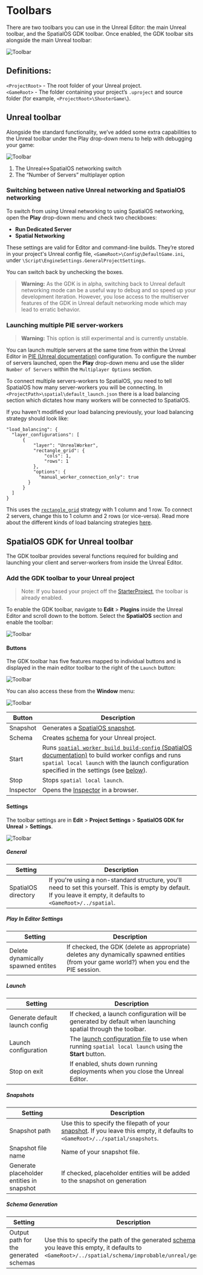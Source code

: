 # Toolbars

There are two toolbars you can use in the Unreal Editor: the main Unreal toolbar, and the SpatialOS GDK toolbar. Once enabled, the GDK toolbar sits alongside the main Unreal toolbar:

 ![Toolbar]({{assetRoot}}assets/screen-grabs/toolbar/toolbars.png)

## Definitions:
`<ProjectRoot>` - The root folder of your Unreal project.  
`<GameRoot>` - The folder containing your project’s `.uproject` and source folder (for example, `<ProjectRoot>\ShooterGame\`).

## Unreal toolbar

Alongside the standard functionality, we’ve added some extra capabilities to the Unreal toolbar under the Play drop-down menu to help with debugging your game:

 ![Toolbar]({{assetRoot}}assets/screen-grabs/toolbar/multi-player-options.png)

1. The Unreal<->SpatialOS networking switch
1. The “Number of Servers” multiplayer option

### Switching between native Unreal networking and SpatialOS networking

To switch from using Unreal networking to using SpatialOS networking, open the **Play** drop-down menu and check two checkboxes:

* **Run Dedicated Server**
* **Spatial Networking** 

These settings are valid for Editor and command-line builds. They’re stored in your project's Unreal config file, `<GameRoot>\Config\DefaultGame.ini`, under `\Script\EngineSettings.GeneralProjectSettings`.

You can switch back by unchecking the boxes.

> **Warning:** As the GDK is in alpha, switching back to Unreal default networking mode can be a useful way to debug and so speed up your development iteration. However, you lose access to the multiserver features of the GDK in Unreal default networking mode which may lead to erratic behavior.

### Launching multiple PIE server-workers

> **Warning:** This option is still experimental and is currently unstable.

You can launch multiple servers at the same time from within the Unreal Editor in [PIE (Unreal documentation)](https://docs.unrealengine.com/en-us/Engine/UI/LevelEditor/InEditorTesting#playineditor) configuration. To configure the number of servers launched, open the **Play** drop-down menu and use the slider `Number of Servers` within the `Multiplayer Options` section.

To connect multiple servers-workers to SpatialOS, you need to tell SpatialOS how many server-workers you will be connecting. In `<ProjectPath>\spatial\default_launch.json` there is a load balancing section which dictates how many workers will be connected to SpatialOS. 

If you haven't modified your load balancing previously, your load balancing strategy should look like:

```
"load_balancing": {
  "layer_configurations": [
      {
          "layer": "UnrealWorker",
          "rectangle_grid": {
              "cols": 1,
              "rows": 1
          },
          "options": {
            "manual_worker_connection_only": true
        }
      }
  ]
}
```

This uses the [`rectangle_grid`](https://docs.improbable.io/reference/latest/shared/worker-configuration/load-balancer-config-2#rectangular-grid-rectangle-grid) strategy with 1 column and 1 row. To connect 2 servers, change this to 1 column and 2 rows (or vice-versa). Read more about the different kinds of load balancing strategies [here](https://docs.improbable.io/reference/latest/shared/worker-configuration/load-balancer-config-2#load-balancing-with-the-new-runtime).

## SpatialOS GDK for Unreal toolbar

The GDK toolbar provides several functions required for building and launching your client and server-workers from inside the Unreal Editor.

### Add the GDK toolbar to your Unreal project

> Note: If you based your project off the [StarterProject](https://github.com/spatialos/UnrealGDKStarterProject), the toolbar is already enabled.

To enable the GDK toolbar, navigate to **Edit** > **Plugins** inside the Unreal Editor and scroll down to the bottom. Select the **SpatialOS** section and enable the toolbar:

![Toolbar]({{assetRoot}}assets/screen-grabs/toolbar/enable-toolbar.png)

#### Buttons

The GDK toolbar has five features mapped to individual buttons and is displayed in the main editor toolbar to the right of the `Launch` button:

 ![Toolbar]({{assetRoot}}assets/screen-grabs/toolbar/toolbar-buttons.png)

You can also access these from the **Window** menu:

 ![Toolbar]({{assetRoot}}assets/screen-grabs/toolbar/window-access.png)

| Button | Description |
| --- | --- |
| Snapshot | Generates a [SpatialOS snapshot]({{urlRoot}}/content/glossary#snapshot). | 
| Schema | Creates [schema]({{urlRoot}}/content/glossary#schema) for your Unreal project. |
| Start | Runs [`spatial worker build build-config` (SpatialOS documentation)](https://docs.improbable.io/reference/latest/shared/spatial-cli/spatial-worker-build-build-config) to build worker configs and runs `spatial local launch` with the launch configuration specified in the settings (see [below](#settings)). |
| Stop | Stops `spatial local launch`. |
| Inspector | Opens the [Inspector]({{urlRoot}}/content/glossary#inspector) in a browser. |

#### Settings

The toolbar settings are in **Edit** > **Project Settings** > **SpatialOS GDK for Unreal** > **Settings**.

 ![Toolbar]({{assetRoot}}assets/screen-grabs/toolbar/toolbar-settings.png)

##### General

| Setting | Description |
| --- | --- |
| SpatialOS directory | If you're using a non-standard structure, you'll need to set this yourself. This is empty by default. If you leave it empty, it defaults to `<GameRoot>/../spatial`. |

##### Play In Editor Settings

| Setting | Description |
| --- | --- |
| Delete dynamically spawned entites | If checked, the GDK (delete as appropriate) deletes any dynamically spawned entities (from your game world?) when you end the PIE session. |

##### Launch

| Setting | Description |
| --- | --- |
| Generate default launch config | If checked, a launch configuration will be generated by default when launching spatial through the toolbar. |
| Launch configuration | The [launch configuration file]({{urlRoot}}/content/glossary#launch-configuration-file) to use when running `spatial local launch` using the **Start** button. |
| Stop on exit |  If enabled, shuts down running deployments when you close the Unreal Editor. |

##### Snapshots

| Setting | Description |
| --- | --- |
| Snapshot path | Use this to specify the filepath of your [snapshot]({{urlRoot}}/content/glossary#snapshot). If you leave this empty, it defaults to `<GameRoot>/../spatial/snapshots`. |
| Snapshot file name |  Name of your snapshot file. |
| Generate placeholder entities in snapshot | If checked, placeholder entities will be added to the snapshot on generation |

##### Schema Generation

| Setting | Description |
| --- | --- |
| Output path for the generated schemas | Use this to specify the path of the generated [schema]({{urlRoot}}/content/glossary#schema) files.  If you leave this empty, it defaults to `<GameRoot>/../spatial/schema/improbable/unreal/generated/`. |
